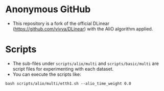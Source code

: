 # Anonymous GitHub
* This repository is a fork of the official DLinear (https://github.com/vivva/DLinear) with the AliO algorithm applied.

# Scripts
* The sub-files under `scripts/alio/multi` and `scripts/basic/multi` are script files for experimenting with each dataset.
* You can execute the scripts like:
```
bash scripts/alio/multi/etth1.sh --alio_time_weight 0.0
```